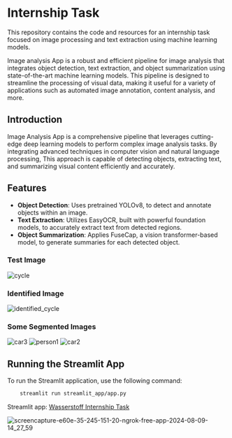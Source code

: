 # Internship Task

This repository contains the code and resources for an internship task focused on image processing and text extraction using machine learning models.

Image analysis App is a robust and efficient pipeline for image analysis that integrates object detection, text extraction, and object summarization using state-of-the-art machine learning models. This pipeline is designed to streamline the processing of visual data, making it useful for a variety of applications such as automated image annotation, content analysis, and more.

## Introduction

Image Analysis App is a comprehensive pipeline that leverages cutting-edge deep learning models to perform complex image analysis tasks. By integrating advanced techniques in computer vision and natural language processing, This approach is capable of detecting objects, extracting text, and summarizing visual content efficiently and accurately.

## Features

- **Object Detection**: Uses pretrained YOLOv8, to detect and annotate objects within an image.
- **Text Extraction**: Utilizes EasyOCR, built with powerful foundation models, to accurately extract text from detected regions.
- **Object Summarization**: Applies FuseCap, a vision transformer-based model, to generate summaries for each detected object.

### Test Image
![cycle](https://github.com/user-attachments/assets/898a0ccd-50e7-44c9-88e0-bea8bc7c4f57)

### Identified Image
![identified_cycle](https://github.com/user-attachments/assets/3c03820c-a614-40f7-9649-42749f47156e)

### Some Segmented Images
![car3](https://github.com/user-attachments/assets/dd2b5823-f2ff-4993-8bc9-406a33905b61)
![person1](https://github.com/user-attachments/assets/117b1281-7dcd-4a54-a8d5-94a158a128f8)
![car2](https://github.com/user-attachments/assets/48692d52-326f-499a-b520-9768bcc976a7)


## Running the Streamlit App

To run the Streamlit application, use the following command:
```sh
    streamlit run streamlit_app/app.py
```

Streamlit app: [Wasserstoff Internship Task](https://e60e-35-245-151-20.ngrok-free.app/)

![screencapture-e60e-35-245-151-20-ngrok-free-app-2024-08-09-14_27_59](https://github.com/user-attachments/assets/70dbde89-2404-47c6-b0c2-c77566957e0d)
